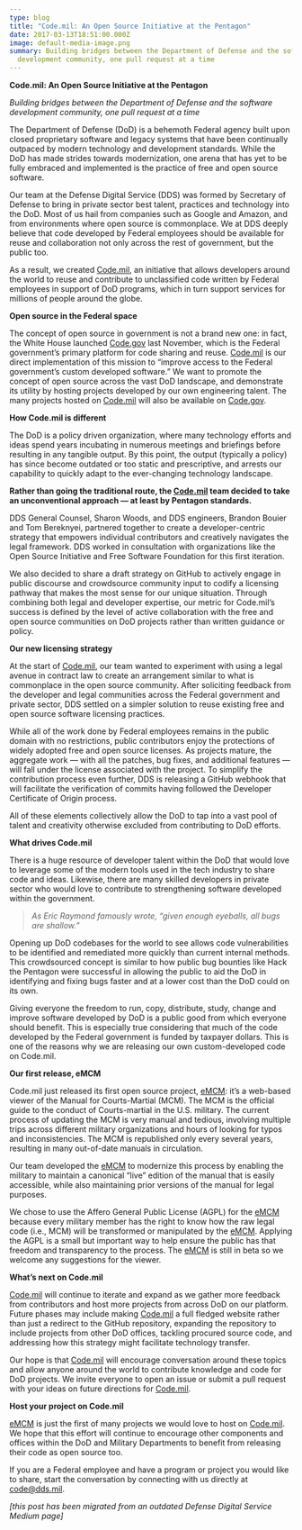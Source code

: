 ```yaml
---
type: blog
title: "Code.mil: An Open Source Initiative at the Pentagon"
date: 2017-03-13T18:51:00.000Z
image: default-media-image.png
summary: Building bridges between the Department of Defense and the software
  development community, one pull request at a time
---
```

**Code.mil: An Open Source Initiative at the Pentagon**

*Building bridges between the Department of Defense and the software development community, one pull request at a time*

The Department of Defense (DoD) is a behemoth Federal agency built upon closed proprietary software and legacy systems that have been continually outpaced by modern technology and development standards. While the DoD has made strides towards modernization, one arena that has yet to be fully embraced and implemented is the practice of free and open source software.

Our team at the Defense Digital Service (DDS) was formed by Secretary of Defense to bring in private sector best talent, practices and technology into the DoD. Most of us hail from companies such as Google and Amazon, and from environments where open source is commonplace. We at DDS deeply believe that code developed by Federal employees should be available for reuse and collaboration not only across the rest of government, but the public too.

As a result, we created [Code.mil](https://code.mil/), an initiative that allows developers around the world to reuse and contribute to unclassified code written by Federal employees in support of DoD programs, which in turn support services for millions of people around the globe.

**Open source in the Federal space**

The concept of open source in government is not a brand new one: in fact, the White House launched [Code.gov](https://code.gov/) last November, which is the Federal government’s primary platform for code sharing and reuse. [Code.mil](https://code.mil/) is our direct implementation of this mission to “improve access to the Federal government’s custom developed software.” We want to promote the concept of open source across the vast DoD landscape, and demonstrate its utility by hosting projects developed by our own engineering talent. The many projects hosted on [Code.mil](https://code.mil/) will also be available on [Code.gov](https://code.gov/).

**How Code.mil is different**

The DoD is a policy driven organization, where many technology efforts and ideas spend years incubating in numerous meetings and briefings before resulting in any tangible output. By this point, the output (typically a policy) has since become outdated or too static and prescriptive, and arrests our capability to quickly adapt to the ever-changing technology landscape.

**Rather than going the traditional route, the [Code.mil](https://code.mil/) team decided to take an unconventional approach — at least by Pentagon standards.**

DDS General Counsel, Sharon Woods, and DDS engineers, Brandon Bouier and Tom Bereknyei, partnered together to create a developer-centric strategy that empowers individual contributors and creatively navigates the legal framework. DDS worked in consultation with organizations like the Open Source Initiative and Free Software Foundation for this first iteration.

We also decided to share a draft strategy on GitHub to actively engage in public discourse and crowdsource community input to codify a licensing pathway that makes the most sense for our unique situation. Through combining both legal and developer expertise, our metric for Code.mil’s success is defined by the level of active collaboration with the free and open source communities on DoD projects rather than written guidance or policy.

**Our new licensing strategy**

At the start of [Code.mil](https://code.mil/), our team wanted to experiment with using a legal avenue in contract law to create an arrangement similar to what is commonplace in the open source community. After soliciting feedback from the developer and legal communities across the Federal government and private sector, DDS settled on a simpler solution to reuse existing free and open source software licensing practices.

While all of the work done by Federal employees remains in the public domain with no restrictions, public contributors enjoy the protections of widely adopted free and open source licenses. As projects mature, the aggregate work — with all the patches, bug fixes, and additional features — will fall under the license associated with the project. To simplify the contribution process even further, DDS is releasing a GitHub webhook that will facilitate the verification of commits having followed the Developer Certificate of Origin process.

All of these elements collectively allow the DoD to tap into a vast pool of talent and creativity otherwise excluded from contributing to DoD efforts.

**What drives Code.mil**

There is a huge resource of developer talent within the DoD that would love to leverage some of the modern tools used in the tech industry to share code and ideas. Likewise, there are many skilled developers in private sector who would love to contribute to strengthening software developed within the government.

> *As Eric Raymond famously wrote, “given enough eyeballs, all bugs are shallow.”*

Opening up DoD codebases for the world to see allows code vulnerabilities to be identified and remediated more quickly than current internal methods. This crowdsourced concept is similar to how public bug bounties like Hack the Pentagon were successful in allowing the public to aid the DoD in identifying and fixing bugs faster and at a lower cost than the DoD could on its own.

Giving everyone the freedom to run, copy, distribute, study, change and improve software developed by DoD is a public good from which everyone should benefit. This is especially true considering that much of the code developed by the Federal government is funded by taxpayer dollars. This is one of the reasons why we are releasing our own custom-developed code on Code.mil.

**Our first release, eMCM**

Code.mil just released its first open source project, [eMCM](https://github.com/deptofdefense/eMCM): it’s a web-based viewer of the Manual for Courts-Martial (MCM). The MCM is the official guide to the conduct of Courts-martial in the U.S. military. The current process of updating the MCM is very manual and tedious, involving multiple trips across different military organizations and hours of looking for typos and inconsistencies. The MCM is republished only every several years, resulting in many out-of-date manuals in circulation.

Our team developed the [eMCM](https://github.com/deptofdefense/eMCM) to modernize this process by enabling the military to maintain a canonical “live” edition of the manual that is easily accessible, while also maintaining prior versions of the manual for legal purposes.

We chose to use the Affero General Public License (AGPL) for the [eMCM](https://github.com/deptofdefense/eMCM) because every military member has the right to know how the raw legal code (i.e., MCM) will be transformed or manipulated by the [eMCM](https://github.com/deptofdefense/eMCM). Applying the AGPL is a small but important way to help ensure the public has that freedom and transparency to the process. The [eMCM](https://github.com/deptofdefense/eMCM) is still in beta so we welcome any suggestions for the viewer.

**What’s next on Code.mil**

[Code.mil](https://code.mil/) will continue to iterate and expand as we gather more feedback from contributors and host more projects from across DoD on our platform. Future phases may include making [Code.mil](https://code.mil/) a full fledged website rather than just a redirect to the GitHub repository, expanding the repository to include projects from other DoD offices, tackling procured source code, and addressing how this strategy might facilitate technology transfer.

Our hope is that [Code.mil](https://code.mil/) will encourage conversation around these topics and allow anyone around the world to contribute knowledge and code for DoD projects. We invite everyone to open an issue or submit a pull request with your ideas on future directions for [Code.mil](https://code.mil/).

**Host your project on Code.mil**

[eMCM](https://github.com/deptofdefense/eMCM) is just the first of many projects we would love to host on [Code.mil](https://code.mil/). We hope that this effort will continue to encourage other components and offices within the DoD and Military Departments to benefit from releasing their code as open source too.

If you are a Federal employee and have a program or project you would like to share, start the conversation by connecting with us directly at code@dds.mil.

*\[this post has been migrated from an outdated Defense Digital Service Medium page]*